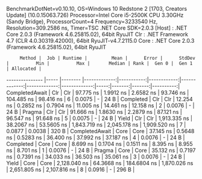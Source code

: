 
BenchmarkDotNet=v0.10.10, OS=Windows 10 Redstone 2 [1703, Creators Update] (10.0.15063.726)
Processor=Intel Core i5-2500K CPU 3.30GHz (Sandy Bridge), ProcessorCount=4
Frequency=3233540 Hz, Resolution=309.2586 ns, Timer=TSC
.NET Core SDK=2.0.3
  [Host] : .NET Core 2.0.3 (Framework 4.6.25815.02), 64bit RyuJIT
  Clr    : .NET Framework 4.7 (CLR 4.0.30319.42000), 64bit RyuJIT-v4.7.2115.0
  Core   : .NET Core 2.0.3 (Framework 4.6.25815.02), 64bit RyuJIT


         Method |  Job | Runtime |         Mean |      Error |      StdDev |          Min |          Max |       Median | Rank |  Gen 0 |  Gen 1 | Allocated |
--------------- |----- |-------- |-------------:|-----------:|------------:|-------------:|-------------:|-------------:|-----:|-------:|-------:|----------:|
 CompletedAwait |  Clr |     Clr |    97.775 ns |  1.9912 ns |   2.6582 ns |    93.746 ns |   104.485 ns |    98.416 ns |    6 | 0.0075 |      - |      24 B |
      Completed |  Clr |     Clr |    12.254 ns |  0.2852 ns |   0.7904 ns |    11.005 ns |    14.461 ns |    12.158 ns |    2 | 0.0076 |      - |      24 B |
         Pragma |  Clr |     Clr |    91.666 ns |  1.8630 ns |   2.2879 ns |    87.121 ns |    96.547 ns |    91.648 ns |    5 | 0.0075 |      - |      24 B |
          Yield |  Clr |     Clr | 1,913.335 ns | 38.2067 ns |  53.5605 ns | 1,843.719 ns | 2,045.178 ns | 1,909.520 ns |    7 | 0.0877 | 0.0038 |     320 B |
 CompletedAwait | Core |    Core |    37.145 ns |  0.5648 ns |   0.5283 ns |    36.400 ns |    37.992 ns |    37.187 ns |    4 | 0.0076 |      - |      24 B |
      Completed | Core |    Core |     8.699 ns |  0.1704 ns |   0.1511 ns |     8.395 ns |     8.955 ns |     8.701 ns |    1 | 0.0076 |      - |      24 B |
         Pragma | Core |    Core |    35.132 ns |  0.7197 ns |   0.7391 ns |    34.033 ns |    36.503 ns |    35.061 ns |    3 | 0.0076 |      - |      24 B |
          Yield | Core |    Core | 2,128.040 ns | 64.3668 ns | 184.6804 ns | 1,870.026 ns | 2,651.805 ns | 2,107.816 ns |    8 | 0.0916 |      - |     296 B |
